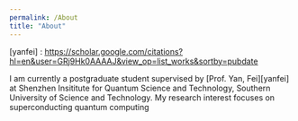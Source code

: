 ```yaml
---
permalink: /About
title: "About"
---
```

[yanfei] : https://scholar.google.com/citations?hl=en&user=GRj9Hk0AAAAJ&view_op=list_works&sortby=pubdate

I am currently a postgraduate student supervised by [Prof. Yan, Fei][yanfei] at Shenzhen Insititute for Quantum Science and Technology, Southern University of Science and Technology. My research interest focuses on superconducting quantum computing